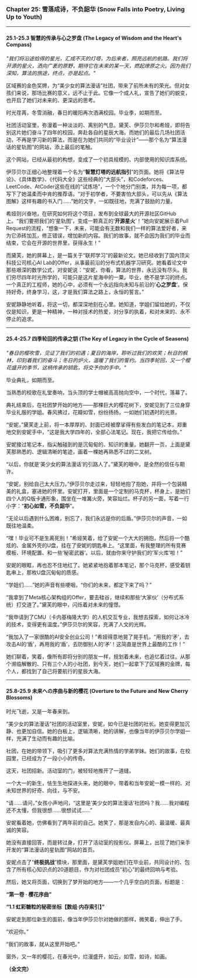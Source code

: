 ### **Chapter 25: 雪落成诗，不负韶华 (Snow Falls into Poetry, Living Up to Youth)**

---

#### **25.1-25.3 智慧的传承与心之罗盘 (The Legacy of Wisdom and the Heart's Compass)**

*"我们将沿途拾得的星光，汇成不灭的灯塔，为后来者，照亮远航的航路。我们将开源的星火，洒向广袤的原野，期待它在未来的某一天，燃起燎原之火。因为我们深知，算法的旅途，终点，亦是起点。"*

区域赛的金色奖牌，为“美少女的算法漫话”社团，带来了前所未有的荣光。但对女孩们来说，那场比赛的意义，远不止于此。它像一个成人礼，宣告了她们的蜕变，也开启了她们对未来的、更深远的思考。

时光荏苒，冬雪消融，春日的暖阳再次洒满校园。毕业季，如期而至。

社团活动室里，弥漫着一种淡淡的、离别的气息。黛芙、伊莎贝尔和希娅，即将告别这片她们奋斗了四年的校园，奔赴各自的星辰大海。而她们的最后几场社团活动，不再是学习新的算法，而是在为她们共同的“毕业设计”——那个名为“算法漫话的星轨图”的网站，添上最后的笔触。

这个网站，已经从最初的构想，变成了一个初具规模的、内部使用的知识库系统。

伊莎贝尔正细心地整理着一个名为“**智慧灯塔的远航指引**”的页面。她将《算法导论》、《具体数学》、《代码大全》这些经典的“大部头”，和Codeforces、LeetCode、AtCoder这些在线的“试炼场”，一个个地分门别类，并为每一项，都写下了她温柔而中肯的推荐语。“对于初学者，不要害怕大部头，可以先从《算法图解》这样有趣的书入门……”她的文字，一如既往地，充满了鼓励的力量。

希娅则兴奋地，在研究如何将这个项目，发布到全球最大的开源社区GitHub上。“我们要把我们的‘星轨图’，变成一颗真正的‘**开源星火**’！”她向安妮展示着Pull Request的流程，“想象一下，未来，可能会有无数和我们一样的算法爱好者，来为它添砖加瓦，修正错误，增加新的内容。我们的故事，就不会因为我们的毕业而结束，它会在开源的世界里，获得永生！”

而黛芙，她的屏幕上，是一篇关于“联邦学习”的最新论文。她已经收到了国内顶尖科技公司核心AI Lab的Offer，从事最前沿的分布式机器学习研究。她看着论文中那些艰深的数学公式，对安妮说：“安妮，你看，算法的世界，永远没有尽头。我们穷尽四年时光所学的，可能只是这片星海中的一粟。毕业，绝不是学习的终点。一个真正的工程师，她的心中，必须有一个永远指向未知与前沿的‘**心之罗盘**’。保持好奇，终身学习，这，才是我们算法之路上，永恒的誓言。”

安妮静静地听着，将这一切，都深深地刻在心里。她知道，学姐们留给她的，不仅仅是知识，更是一种精神，一种对技术的热爱，对分享的执着，和对未来的、永不停止的追求。

---

#### **25.4-25.7 四季轮回的传承之钥 (The Key of Legacy in the Cycle of Seasons)**

*"春日的樱吹雪，见证了我们的初遇；夏日的海岸，聆听过我们的欢笑；秋日的枫林，印刻着我们的奋斗；冬日的炉火，温暖了我们的誓约。当四季轮回，又一个樱花盛开的季节，这柄传承的钥匙，将交予你的手中。"*

毕业典礼，如期而至。

当熟悉的校歌在礼堂奏响，当头顶的学士帽被高高抛向空中，一个时代，落幕了。

典礼结束后，在社团梦开始的地方——那棵巨大的樱花树下，安妮见到了三位身穿毕业礼服的学姐。春风拂过，花瓣如雪，纷纷扬扬，一如她们初遇时的光景。

“安妮，”黛芙走上前，将一本厚厚的、封面已经被摩挲得有些发白的笔记本，郑重地交到安妮手中，“这是我大学四年的，全部心法笔记。现在，我把它传给你。”

安妮接过笔记本，指尖触碰到的是沉甸甸的、知识的重量。她翻开一页，上面是黛芙那熟悉的、逻辑清晰的笔迹，画着一棵她再熟悉不过的二叉树。

“以后，你就是‘美少女的算法漫话’的引路人了。”黛芙的眼中，是全然的信任与期许。

“安妮，别给自己太大压力。”伊莎贝尔走过来，轻轻地抱了抱她，并将一个包装精美的礼盒，塞进她的怀里。安妮打开，里面是一个定制的马克杯，杯身上，是她们四个人的Q版卡通形象，围坐在一堆篝火旁，笑容灿烂。杯子的另一面，写着一行小字：“**初心如雪，不负韶华**”。

“无论以后遇到什么困难，别忘了，我们永远是你的后盾。”伊莎贝尔的声音，一如既往地温柔。

“嘿！毕业可不是生离死别！”希娅笑着，给了安妮一个大大的拥抱，然后将一个酷炫的、金属外壳的U盘，挂在了安妮的钥匙串上。“这里面，有我整理的所有竞赛模板、环境配置、和一些‘秘密武器’。以后，就由你来守护我们的‘军火库’啦！”

安妮的眼眶，再也忍不住地红了。她紧紧地抱着那本笔记，那个马克杯，感受着钥匙串上，那枚U盘沉甸甸的质感。

“学姐们……”她的声音有些哽咽，“你们的未来，都定下来了吗？”

“我拿到了Meta核心架构组的Offer，要去硅谷，继续和那些‘大家伙’（分布式系统）打交道了。”黛芙的眼中，闪烁着对未来的憧憬。

“我申请到了CMU（卡内基梅隆大学）的人机交互专业，我想去探索，如何让冰冷的技术，变得更有温度。”伊莎贝尔的笑容，充满了人文的光辉。

“我加入了一家很酷的AI安全创业公司！”希娅得意地晃了晃手机，“用我的‘矛’，去攻击AI的‘盾’，再用我的‘盾’，去防御别人的‘矛’！这简直是世界上最酷的工作！”

她们聊着，笑着，像所有即将分别的朋友一样，规划着未来，也追忆着过往。从那个濒临解散的、只有三个人的小社团，到今天，她们一起拿下了区域赛的金牌，每个人，都找到了自己将要航行的星辰大海。

---

#### **25.8-25.9 未来への序曲与新的樱花 (Overture to the Future and New Cherry Blossoms)**

时光飞逝，又是一年春来到。

“美少女的算法漫话”社团的活动室里，安妮，如今已是社团的社长。她变得更加沉静、也更加自信。她的白板上，逻辑清晰，她的讲解，也像当年的伊莎贝尔学姐一样，充满了生动而有趣的比喻。

社团，在她的带领下，吸引了更多对算法充满热情的学弟学妹。她们的故事，在校园里，已经成为了一段小小的传奇。

这天，社团招新。活动室的门，被轻轻地推开了一道缝。

一个大一的新生，怯生生地探进头来，她的眼中，带着和当年安妮一模一样的、对未知世界的好奇、向往，与不安。

“请……请问，”女孩小声地问，“这里是‘美少女的算法漫话’社团吗？我……我对编程还不太懂，但我很想……很想试试……”

安妮看着她，仿佛看到了两年前的自己。她笑了，那是发自内心的、最温暖、最真诚的笑容。

她没有直接回答，而是转过身，打开了活动室的投影仪。屏幕上，出现了她们亲手开发的“算法漫话的星轨图”网站的首页。

安妮点击了“**终极挑战**”模块，那里面，是黛芙学姐她们在毕业前，共同设计的、包含了所有核心知识点的20道题目，作为对社团成员“初心”的最终回响与考验。

然后，她又将页面，切换到了梦开始的地方——一个几乎空白的页面，标题是：

**“第一卷 · 樱花序曲”**

**“1.1 虹彩糖粒的秘密坐标【数组·内存索引】”**

安妮走到那位新生的面前，像当年伊莎贝尔对她做的那样，微笑着，伸出了手。

“欢迎你。”

“我们的故事，就从这里开始吧。”

窗外，又一年的樱花，在春光中，烂漫盛开，如云，如雪，如诗，如画。

**（全文完）**
